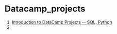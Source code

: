 # Datacamp_projects
1. [Introduction to DataCamp Projects -- SQL, Python](https://github.com/Paradox-3/Datacamp_projects/tree/main/Introduction_to_DataCamp_Projects)
2. 

